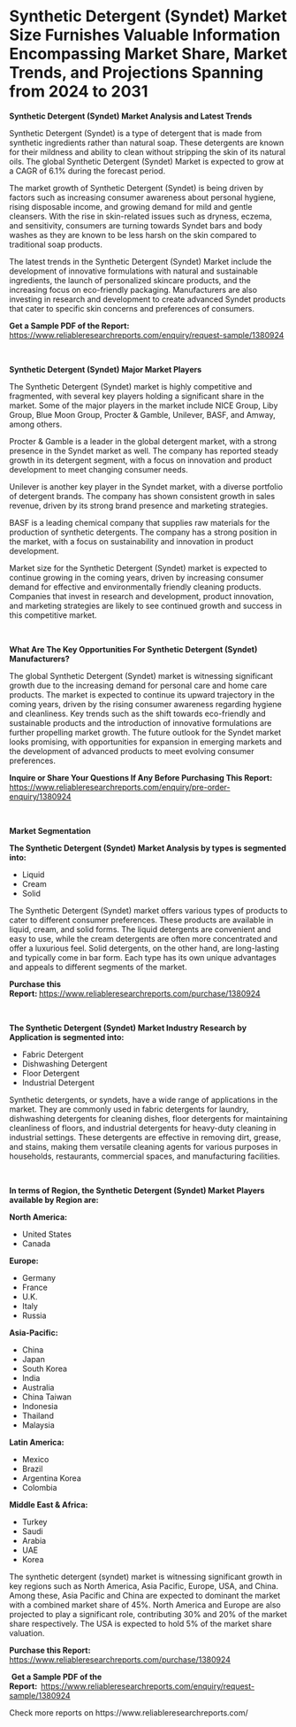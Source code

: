 <p><h1>Synthetic Detergent (Syndet) Market Size Furnishes Valuable Information Encompassing Market Share, Market Trends, and Projections Spanning from 2024 to 2031</h1></p><p><strong>Synthetic Detergent (Syndet) Market Analysis and Latest Trends</strong></p>
<p><p>Synthetic Detergent (Syndet) is a type of detergent that is made from synthetic ingredients rather than natural soap. These detergents are known for their mildness and ability to clean without stripping the skin of its natural oils. The global Synthetic Detergent (Syndet) Market is expected to grow at a CAGR of 6.1% during the forecast period.</p><p>The market growth of Synthetic Detergent (Syndet) is being driven by factors such as increasing consumer awareness about personal hygiene, rising disposable income, and growing demand for mild and gentle cleansers. With the rise in skin-related issues such as dryness, eczema, and sensitivity, consumers are turning towards Syndet bars and body washes as they are known to be less harsh on the skin compared to traditional soap products.</p><p>The latest trends in the Synthetic Detergent (Syndet) Market include the development of innovative formulations with natural and sustainable ingredients, the launch of personalized skincare products, and the increasing focus on eco-friendly packaging. Manufacturers are also investing in research and development to create advanced Syndet products that cater to specific skin concerns and preferences of consumers.</p></p>
<p><strong>Get a Sample PDF of the Report:&nbsp;</strong> <a href="https://www.reliableresearchreports.com/enquiry/request-sample/1380924">https://www.reliableresearchreports.com/enquiry/request-sample/1380924</a></p>
<p>&nbsp;</p>
<p><strong>Synthetic Detergent (Syndet) Major Market Players</strong></p>
<p><p>The Synthetic Detergent (Syndet) market is highly competitive and fragmented, with several key players holding a significant share in the market. Some of the major players in the market include NICE Group, Liby Group, Blue Moon Group, Procter & Gamble, Unilever, BASF, and Amway, among others.</p><p>Procter & Gamble is a leader in the global detergent market, with a strong presence in the Syndet market as well. The company has reported steady growth in its detergent segment, with a focus on innovation and product development to meet changing consumer needs.</p><p>Unilever is another key player in the Syndet market, with a diverse portfolio of detergent brands. The company has shown consistent growth in sales revenue, driven by its strong brand presence and marketing strategies.</p><p>BASF is a leading chemical company that supplies raw materials for the production of synthetic detergents. The company has a strong position in the market, with a focus on sustainability and innovation in product development.</p><p>Market size for the Synthetic Detergent (Syndet) market is expected to continue growing in the coming years, driven by increasing consumer demand for effective and environmentally friendly cleaning products. Companies that invest in research and development, product innovation, and marketing strategies are likely to see continued growth and success in this competitive market.</p></p>
<p>&nbsp;</p>
<p><strong>What Are The Key Opportunities For Synthetic Detergent (Syndet) Manufacturers?</strong></p>
<p><p>The global Synthetic Detergent (Syndet) market is witnessing significant growth due to the increasing demand for personal care and home care products. The market is expected to continue its upward trajectory in the coming years, driven by the rising consumer awareness regarding hygiene and cleanliness. Key trends such as the shift towards eco-friendly and sustainable products and the introduction of innovative formulations are further propelling market growth. The future outlook for the Syndet market looks promising, with opportunities for expansion in emerging markets and the development of advanced products to meet evolving consumer preferences.</p></p>
<p><strong>Inquire or Share Your Questions If Any Before Purchasing This Report:</strong> <a href="https://www.reliableresearchreports.com/enquiry/pre-order-enquiry/1380924">https://www.reliableresearchreports.com/enquiry/pre-order-enquiry/1380924</a></p>
<p>&nbsp;</p>
<p><strong>Market Segmentation</strong></p>
<p><strong>The Synthetic Detergent (Syndet) Market Analysis by types is segmented into:</strong></p>
<p><ul><li>Liquid</li><li>Cream</li><li>Solid</li></ul></p>
<p><p>The Synthetic Detergent (Syndet) market offers various types of products to cater to different consumer preferences. These products are available in liquid, cream, and solid forms. The liquid detergents are convenient and easy to use, while the cream detergents are often more concentrated and offer a luxurious feel. Solid detergents, on the other hand, are long-lasting and typically come in bar form. Each type has its own unique advantages and appeals to different segments of the market.</p></p>
<p><strong>Purchase this Report:&nbsp;</strong><a href="https://www.reliableresearchreports.com/purchase/1380924">https://www.reliableresearchreports.com/purchase/1380924</a></p>
<p>&nbsp;</p>
<p><strong>The Synthetic Detergent (Syndet) Market Industry Research by Application is segmented into:</strong></p>
<p><ul><li>Fabric Detergent</li><li>Dishwashing Detergent</li><li>Floor Detergent</li><li>Industrial Detergent</li></ul></p>
<p><p>Synthetic detergents, or syndets, have a wide range of applications in the market. They are commonly used in fabric detergents for laundry, dishwashing detergents for cleaning dishes, floor detergents for maintaining cleanliness of floors, and industrial detergents for heavy-duty cleaning in industrial settings. These detergents are effective in removing dirt, grease, and stains, making them versatile cleaning agents for various purposes in households, restaurants, commercial spaces, and manufacturing facilities.</p></p>
<p>&nbsp;</p>
<p><strong>In terms of Region, the Synthetic Detergent (Syndet) Market Players available by Region are:</strong></p>
<p>
    <p> <strong> North America: </strong>
        <ul>
            <li>United States</li>
            <li>Canada</li>
        </ul>
        </p> 
    <p> <strong> Europe: </strong>
        <ul>
            <li>Germany</li>
            <li>France</li>
            <li>U.K.</li>
            <li>Italy</li>
            <li>Russia</li>
        </ul>
        </p> 
    <p> <strong> Asia-Pacific: </strong>
        <ul>
            <li>China</li>
            <li>Japan</li>
            <li>South Korea</li>
            <li>India</li>
            <li>Australia</li>
            <li>China Taiwan</li>
            <li>Indonesia</li>
            <li>Thailand</li>
            <li>Malaysia</li>
        </ul>
        </p> 
    <p> <strong> Latin America: </strong>
        <ul>
            <li>Mexico</li>
            <li>Brazil</li>
            <li>Argentina Korea</li>
            <li>Colombia</li>
        </ul>
        </p> 
    <p> <strong> Middle East & Africa: </strong>
        <ul>
            <li>Turkey</li>
            <li>Saudi</li>
            <li>Arabia</li>
            <li>UAE</li>
            <li>Korea</li>
        </ul>
    </p>
    </p>
<p><p>The synthetic detergent (syndet) market is witnessing significant growth in key regions such as North America, Asia Pacific, Europe, USA, and China. Among these, Asia Pacific and China are expected to dominant the market with a combined market share of 45%. North America and Europe are also projected to play a significant role, contributing 30% and 20% of the market share respectively. The USA is expected to hold 5% of the market share valuation.</p></p>
<p><strong>Purchase this Report: </strong><a href="https://www.reliableresearchreports.com/purchase/1380924">https://www.reliableresearchreports.com/purchase/1380924</a></p>
<p>&nbsp;<strong>Get a Sample PDF of the Report:&nbsp;&nbsp;</strong><a href="https://www.reliableresearchreports.com/enquiry/request-sample/1380924">https://www.reliableresearchreports.com/enquiry/request-sample/1380924</a></p>
<p><strong></strong></p>
<p>Check more reports on https://www.reliableresearchreports.com/</p>